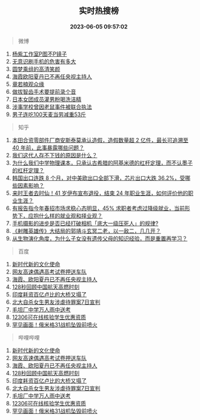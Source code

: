 <div align="center"><h2>实时热搜榜</h2><h4>2023-06-05 09:57:02</h4></div>

> 微博  

1. [杨紫工作室P图不P镜子](https://s.weibo.com/weibo?q=%23%E6%9D%A8%E7%B4%AB%E5%B7%A5%E4%BD%9C%E5%AE%A4P%E5%9B%BE%E4%B8%8DP%E9%95%9C%E5%AD%90%23&t=31&band_rank=1&Refer=top)<br />
2. [无意识刷手机的危害有多大](https://s.weibo.com/weibo?q=%23%E6%97%A0%E6%84%8F%E8%AF%86%E5%88%B7%E6%89%8B%E6%9C%BA%E7%9A%84%E5%8D%B1%E5%AE%B3%E6%9C%89%E5%A4%9A%E5%A4%A7%23&t=31&band_rank=2&Refer=top)<br />
3. [圆梦乘组的高清笑颜](https://s.weibo.com/weibo?q=%23%E5%9C%86%E6%A2%A6%E4%B9%98%E7%BB%84%E7%9A%84%E9%AB%98%E6%B8%85%E7%AC%91%E9%A2%9C%23&t=31&band_rank=3&Refer=top)<br />
4. [海霞欧阳夏丹已不再任央视主持人](https://s.weibo.com/weibo?q=%23%E6%B5%B7%E9%9C%9E%E6%AC%A7%E9%98%B3%E5%A4%8F%E4%B8%B9%E5%B7%B2%E4%B8%8D%E5%86%8D%E4%BB%BB%E5%A4%AE%E8%A7%86%E4%B8%BB%E6%8C%81%E4%BA%BA%23&t=31&band_rank=4&Refer=top)<br />
5. [章若楠观众缘](https://s.weibo.com/weibo?q=%23%E7%AB%A0%E8%8B%A5%E6%A5%A0%E8%A7%82%E4%BC%97%E7%BC%98%23&t=31&band_rank=5&Refer=top)<br />
6. [做拔智齿手术要提前录个音](https://s.weibo.com/weibo?q=%23%E5%81%9A%E6%8B%94%E6%99%BA%E9%BD%BF%E6%89%8B%E6%9C%AF%E8%A6%81%E6%8F%90%E5%89%8D%E5%BD%95%E4%B8%AA%E9%9F%B3%23&t=31&band_rank=6&Refer=top)<br />
7. [日本女团成员灌男粉喝洗洁精](https://s.weibo.com/weibo?q=%23%E6%97%A5%E6%9C%AC%E5%A5%B3%E5%9B%A2%E6%88%90%E5%91%98%E7%81%8C%E7%94%B7%E7%B2%89%E5%96%9D%E6%B4%97%E6%B4%81%E7%B2%BE%23&t=31&band_rank=7&Refer=top)<br />
8. [涉事学校曾因老鼠事件被联合执法](https://s.weibo.com/weibo?q=%23%E6%B6%89%E4%BA%8B%E5%AD%A6%E6%A0%A1%E6%9B%BE%E5%9B%A0%E8%80%81%E9%BC%A0%E4%BA%8B%E4%BB%B6%E8%A2%AB%E8%81%94%E5%90%88%E6%89%A7%E6%B3%95%23&t=31&band_rank=8&Refer=top)<br />
9. [男子连吃100天麦当劳减重53斤](https://s.weibo.com/weibo?q=%23%E7%94%B7%E5%AD%90%E8%BF%9E%E5%90%83100%E5%A4%A9%E9%BA%A6%E5%BD%93%E5%8A%B3%E5%87%8F%E9%87%8D53%E6%96%A4%23&t=31&band_rank=9&Refer=top)<br />

> 知乎  

1. [本田合资零部件厂商安斯泰莫承认造假，造假数量超 2 亿件，最长可追溯至 40 年前，此事暴露哪些问题？](https://www.zhihu.com/question/602979872)<br />
2. [我们这代人存不下钱的原因是什么？](https://www.zhihu.com/question/603826642)<br />
3. [为什么我们中学物理课本，只承认古希腊的阿基米德的杠杆定理，而不认墨子的杠杆定理？](https://www.zhihu.com/question/603979051)<br />
4. [韩国出口连跌 8 个月，对中美欧出口全部下滑，芯片出口大跌 36.2%，受哪些因素影响？](https://www.zhihu.com/question/604222429)<br />
5. [来时王者去时仙！41 岁伊布宣布退役，结束 24 年职业生涯，如何评价他的职业生涯？](https://www.zhihu.com/question/604704769)<br />
6. [有报告指今年春招市场求稳心态明显，45% 求职者考虑过降级就业，当前形势下，应抱什么样的就业观和择业观？](https://www.zhihu.com/question/604195542)<br />
7. [手机摄影的进步是否已经打破相机「底大一级压死人」的规律?](https://www.zhihu.com/question/604440814)<br />
8. [《射雕英雄传》大结局的郭靖斗玄冥二老，以一敌二，几几开？](https://www.zhihu.com/question/604144281)<br />
9. [从生物演化角度，为什么子女没有遗传父母的知识经验，而是重置再学习？](https://www.zhihu.com/question/601678910)<br />

> 百度  

1. [新时代新的文化使命](https://www.baidu.com/s?wd=%E6%96%B0%E6%97%B6%E4%BB%A3%E6%96%B0%E7%9A%84%E6%96%87%E5%8C%96%E4%BD%BF%E5%91%BD&sa=fyb_news&rsv_dl=fyb_news)<br />
2. [网友高速偶遇高考试卷押送车队](https://www.baidu.com/s?wd=%E7%BD%91%E5%8F%8B%E9%AB%98%E9%80%9F%E5%81%B6%E9%81%87%E9%AB%98%E8%80%83%E8%AF%95%E5%8D%B7%E6%8A%BC%E9%80%81%E8%BD%A6%E9%98%9F&sa=fyb_news&rsv_dl=fyb_news)<br />
3. [海霞、欧阳夏丹已不再任央视主持人](https://www.baidu.com/s?wd=%E6%B5%B7%E9%9C%9E%E3%80%81%E6%AC%A7%E9%98%B3%E5%A4%8F%E4%B8%B9%E5%B7%B2%E4%B8%8D%E5%86%8D%E4%BB%BB%E5%A4%AE%E8%A7%86%E4%B8%BB%E6%8C%81%E4%BA%BA&sa=fyb_news&rsv_dl=fyb_news)<br />
4. [128秒回顾中国航天高燃时刻](https://www.baidu.com/s?wd=128%E7%A7%92%E5%9B%9E%E9%A1%BE%E4%B8%AD%E5%9B%BD%E8%88%AA%E5%A4%A9%E9%AB%98%E7%87%83%E6%97%B6%E5%88%BB&sa=fyb_news&rsv_dl=fyb_news)<br />
5. [印度耗资百亿卢比的大桥又塌了](https://www.baidu.com/s?wd=%E5%8D%B0%E5%BA%A6%E8%80%97%E8%B5%84%E7%99%BE%E4%BA%BF%E5%8D%A2%E6%AF%94%E7%9A%84%E5%A4%A7%E6%A1%A5%E5%8F%88%E5%A1%8C%E4%BA%86&sa=fyb_news&rsv_dl=fyb_news)<br />
6. [北大自杀女生男友涉虐待罪案7日宣判](https://www.baidu.com/s?wd=%E5%8C%97%E5%A4%A7%E8%87%AA%E6%9D%80%E5%A5%B3%E7%94%9F%E7%94%B7%E5%8F%8B%E6%B6%89%E8%99%90%E5%BE%85%E7%BD%AA%E6%A1%887%E6%97%A5%E5%AE%A3%E5%88%A4&sa=fyb_news&rsv_dl=fyb_news)<br />
7. [毛坦厂中学万人雨中送考](https://www.baidu.com/s?wd=%E6%AF%9B%E5%9D%A6%E5%8E%82%E4%B8%AD%E5%AD%A6%E4%B8%87%E4%BA%BA%E9%9B%A8%E4%B8%AD%E9%80%81%E8%80%83&sa=fyb_news&rsv_dl=fyb_news)<br />
8. [12306可在线核验学生优惠资质](https://www.baidu.com/s?wd=12306%E5%8F%AF%E5%9C%A8%E7%BA%BF%E6%A0%B8%E9%AA%8C%E5%AD%A6%E7%94%9F%E4%BC%98%E6%83%A0%E8%B5%84%E8%B4%A8&sa=fyb_news&rsv_dl=fyb_news)<br />
9. [罕见画面！俄米格31战机坠毁前喷火](https://www.baidu.com/s?wd=%E7%BD%95%E8%A7%81%E7%94%BB%E9%9D%A2%EF%BC%81%E4%BF%84%E7%B1%B3%E6%A0%BC31%E6%88%98%E6%9C%BA%E5%9D%A0%E6%AF%81%E5%89%8D%E5%96%B7%E7%81%AB&sa=fyb_news&rsv_dl=fyb_news)<br />

> 哔哩哔哩  

1. [新时代新的文化使命](https://www.baidu.com/s?wd=%E6%96%B0%E6%97%B6%E4%BB%A3%E6%96%B0%E7%9A%84%E6%96%87%E5%8C%96%E4%BD%BF%E5%91%BD&sa=fyb_news&rsv_dl=fyb_news)<br />
2. [网友高速偶遇高考试卷押送车队](https://www.baidu.com/s?wd=%E7%BD%91%E5%8F%8B%E9%AB%98%E9%80%9F%E5%81%B6%E9%81%87%E9%AB%98%E8%80%83%E8%AF%95%E5%8D%B7%E6%8A%BC%E9%80%81%E8%BD%A6%E9%98%9F&sa=fyb_news&rsv_dl=fyb_news)<br />
3. [海霞、欧阳夏丹已不再任央视主持人](https://www.baidu.com/s?wd=%E6%B5%B7%E9%9C%9E%E3%80%81%E6%AC%A7%E9%98%B3%E5%A4%8F%E4%B8%B9%E5%B7%B2%E4%B8%8D%E5%86%8D%E4%BB%BB%E5%A4%AE%E8%A7%86%E4%B8%BB%E6%8C%81%E4%BA%BA&sa=fyb_news&rsv_dl=fyb_news)<br />
4. [128秒回顾中国航天高燃时刻](https://www.baidu.com/s?wd=128%E7%A7%92%E5%9B%9E%E9%A1%BE%E4%B8%AD%E5%9B%BD%E8%88%AA%E5%A4%A9%E9%AB%98%E7%87%83%E6%97%B6%E5%88%BB&sa=fyb_news&rsv_dl=fyb_news)<br />
5. [印度耗资百亿卢比的大桥又塌了](https://www.baidu.com/s?wd=%E5%8D%B0%E5%BA%A6%E8%80%97%E8%B5%84%E7%99%BE%E4%BA%BF%E5%8D%A2%E6%AF%94%E7%9A%84%E5%A4%A7%E6%A1%A5%E5%8F%88%E5%A1%8C%E4%BA%86&sa=fyb_news&rsv_dl=fyb_news)<br />
6. [北大自杀女生男友涉虐待罪案7日宣判](https://www.baidu.com/s?wd=%E5%8C%97%E5%A4%A7%E8%87%AA%E6%9D%80%E5%A5%B3%E7%94%9F%E7%94%B7%E5%8F%8B%E6%B6%89%E8%99%90%E5%BE%85%E7%BD%AA%E6%A1%887%E6%97%A5%E5%AE%A3%E5%88%A4&sa=fyb_news&rsv_dl=fyb_news)<br />
7. [毛坦厂中学万人雨中送考](https://www.baidu.com/s?wd=%E6%AF%9B%E5%9D%A6%E5%8E%82%E4%B8%AD%E5%AD%A6%E4%B8%87%E4%BA%BA%E9%9B%A8%E4%B8%AD%E9%80%81%E8%80%83&sa=fyb_news&rsv_dl=fyb_news)<br />
8. [12306可在线核验学生优惠资质](https://www.baidu.com/s?wd=12306%E5%8F%AF%E5%9C%A8%E7%BA%BF%E6%A0%B8%E9%AA%8C%E5%AD%A6%E7%94%9F%E4%BC%98%E6%83%A0%E8%B5%84%E8%B4%A8&sa=fyb_news&rsv_dl=fyb_news)<br />
9. [罕见画面！俄米格31战机坠毁前喷火](https://www.baidu.com/s?wd=%E7%BD%95%E8%A7%81%E7%94%BB%E9%9D%A2%EF%BC%81%E4%BF%84%E7%B1%B3%E6%A0%BC31%E6%88%98%E6%9C%BA%E5%9D%A0%E6%AF%81%E5%89%8D%E5%96%B7%E7%81%AB&sa=fyb_news&rsv_dl=fyb_news)<br />
